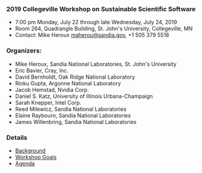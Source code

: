 
### 2019 Collegeville Workshop on Sustainable Scientific Software
- 7:00 pm Monday, July 22 through late Wednesday, July 24, 2019
- Room 264, Quadrangle Building, St. John's University, Collegeville, MN
- Contact: Mike Heroux <maherou@sandia.gov>, +1 505 379 5518

### Organizers:
- Mike Heroux, Sandia National Laboratories, St. John's University
- Eric Bavier, Cray, Inc.
- David Bernholdt, Oak Ridge National Laboratory
- Rinku Gupta, Argonne National Laboratory
- Jacob Hemstad, Nvidia Corp.
- Daniel S. Katz, University of Illinois Urbana-Champaign
- Sarah Knepper, Intel Corp.
- Reed Milewicz, Sandia National Laboratories
- Elaine Raybourn, Sandia National Laboratories
- James Willenbring, Sandia National Laboratories

### Details
- [Background](Background.md)
- [Workshop Goals](Goals.md)
- [Agenda](Agenda.md)
